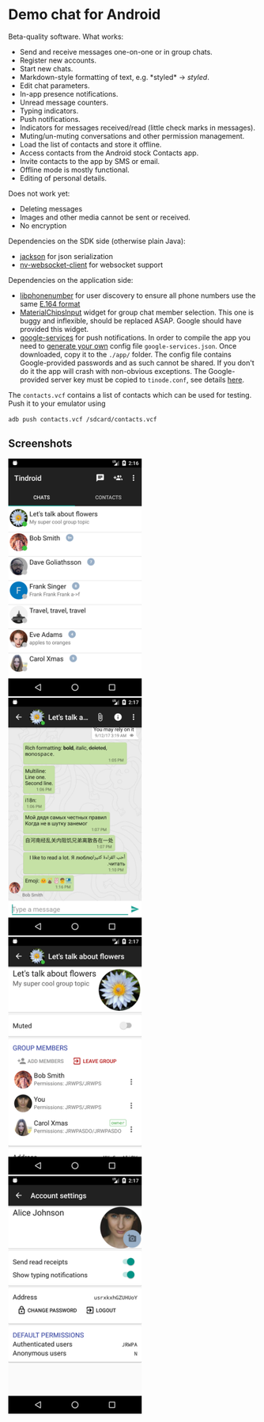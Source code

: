 # Demo chat for Android

Beta-quality software. What works:

* Send and receive messages one-on-one or in group chats.
* Register new accounts.
* Start new chats.
* Markdown-style formatting of text, e.g. \*styled\* &rarr; *styled*.
* Edit chat parameters.
* In-app presence notifications.
* Unread message counters.
* Typing indicators.
* Push notifications.
* Indicators for messages received/read (little check marks in messages).
* Muting/un-muting conversations and other permission management.
* Load the list of contacts and store it offline.
* Access contacts from the Android stock Contacts app.
* Invite contacts to the app by SMS or email.
* Offline mode is mostly functional.
* Editing of personal details.

Does not work yet:

* Deleting messages
* Images and other media cannot be sent or received.
* No encryption

Dependencies on the SDK side (otherwise plain Java):

* [jackson](https://github.com/FasterXML/jackson) for json serialization
* [nv-websocket-client](https://github.com/TakahikoKawasaki/nv-websocket-client) for
websocket support

Dependencies on the application side:

* [libphonenumber](https://github.com/googlei18n/libphonenumber) for user discovery
to ensure all phone numbers use the same [E.164 format](https://en.wikipedia.org/wiki/E.164)
* [MaterialChipsInput](https://github.com/pchmn/MaterialChipsInput) widget for group chat member selection.
This one is buggy and inflexible, should be replaced ASAP. Google should have provided this widget.
* [google-services](https://firebase.google.com/docs/cloud-messaging/android/client) for push notifications.
In order to compile the app you need to [generate your own](https://developers.google.com/mobile/add)
config file `google-services.json`. Once downloaded, copy it to the `./app/` folder. The
config file contains Google-provided passwords and as such cannot be shared. If you don't do it the
app will crash with non-obvious exceptions. The Google-provided server key must be copied to `tinode.conf`, see
details [here](https://github.com/tinode/chat).

The `contacts.vcf` contains a list of contacts which can be used for testing. Push it to your emulator using

  `adb push contacts.vcf /sdcard/contacts.vcf`


## Screenshots
<img src="android-contacts-1.png" alt="App screenshot - contacts" width="270" /> <img src="android-chat-1.png" alt="App screenshot - chat" width="270" /> <img src="android-topic-info-1.png" alt="App screenshot - chat settings" width="270" />
<img src="android-account-1.png" alt="App screenshot - account info" width="270" />
